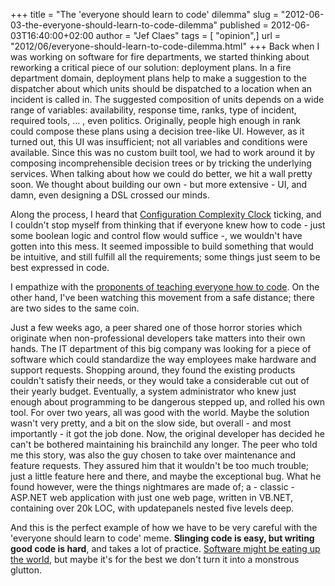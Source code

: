 +++
title = "The 'everyone should learn to code' dilemma"
slug = "2012-06-03-the-everyone-should-learn-to-code-dilemma"
published = 2012-06-03T16:40:00+02:00
author = "Jef Claes"
tags = [ "opinion",]
url = "2012/06/everyone-should-learn-to-code-dilemma.html"
+++
Back when I was working on software for fire departments, we started
thinking about reworking a critical piece of our solution: deployment
plans. In a fire department domain, deployment plans help to make a
suggestion to the dispatcher about which units should be dispatched to a
location when an incident is called in. The suggested composition of
units depends on a wide range of variables: availability, response time,
ranks, type of incident, required tools, ... , even politics.
Originally, people high enough in rank could compose these plans using a
decision tree-like UI. However, as it turned out, this UI was
insufficient; not all variables and conditions were available. Since
this was no custom built tool, we had to work around it by composing
incomprehensible decision trees or by tricking the underlying services.
When talking about how we could do better, we hit a wall pretty soon. We
thought about building our own - but more extensive - UI, and damn, even
designing a DSL crossed our minds. 
 
Along the process, I heard that [Configuration Complexity
Clock](http://mikehadlow.blogspot.co.uk/2012/05/configuration-complexity-clock.html)
ticking, and I couldn't stop myself from thinking that if everyone knew
how to code - just some boolean logic and control flow would suffice -,
we wouldn't have gotten into this mess. It seemed impossible to build
something that would be intuitive, and still fulfill all the
requirements; some things just seem to be best expressed in code.  
  
I empathize with the [proponents of teaching everyone how to
code](http://sachagreif.com/please-learn-to-code/). On the other hand,
I've been watching this movement from a safe distance; there are two
sides to the same coin.  
  
Just a few weeks ago, a peer shared one of those horror stories which
originate when non-professional developers take matters into their own
hands. The IT department of this big company was looking for a piece of
software which could standardize the way employees make hardware and
support requests. Shopping around, they found the existing products
couldn't satisfy their needs, or they would take a considerable cut out
of their yearly budget. Eventually, a system administrator who knew just
enough about programming to be dangerous stepped up, and rolled his own
tool. For over two years, all was good with the world. Maybe the
solution wasn't very pretty, and a bit on the slow side, but overall -
and most importantly - it got the job done. Now, the original developer
has decided he can't be bothered maintaining his brainchild any longer.
The peer who told me this story, was also the guy chosen to take over
maintenance and feature requests. They assured him that it wouldn't be
too much trouble; just a little feature here and there, and maybe the
exceptional bug. What he found however, were the things nightmares are
made of; a - classic - ASP.NET web application with just one web page,
written in VB.NET, containing over 20k LOC, with updatepanels nested
five levels deep.  
  
And this is the perfect example of how we have to be very careful with
the 'everyone should learn to code' meme. **Slinging code is easy, but
writing good code is hard**, and takes a lot of practice. [Software
might be eating up the
world](http://online.wsj.com/article/SB10001424053111903480904576512250915629460.html),
but maybe it's for the best we don't turn it into a monstrous glutton.

